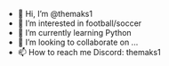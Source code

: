 - 👋 Hi, I’m @themaks1
- 👀 I’m interested in football/soccer
- 🌱 I’m currently learning Python
- 💞️ I’m looking to collaborate on ...
- 📫 How to reach me Discord: themaks1

<!---
themaks1/themaks1 is a ✨ special ✨ repository because its `README.md` (this file) appears on your GitHub profile.
You can click the Preview link to take a look at your changes.
--->
